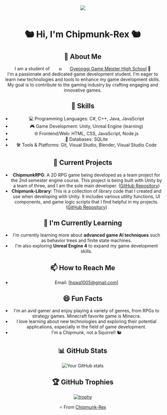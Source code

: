 <div align="center">
<img src="https://i.esdrop.com/d/f/QQvALvRITo/uv4DClMJrj.png" img><br/>
<br/>

# 🐿️ Hi, I'm Chipmunk-Rex 🐿️ 
## :rocket: About Me

I am a student of <a href="https://ggm-h.goeay.kr/ggm-h/main.do"><img src="https://i.esdrop.com/d/f/QQvALvRITo/KiLttpuf1t.png" width="60px" height="10px" alt="R"></img>Gyeonggi Game Meister High School</a> 🏫 <br/> 
I'm a passionate and dedicated game development student. I'm eager to learn new technologies and tools to enhance my game development skills. My goal is to contribute to the gaming industry by crafting engaging and innovative games.

## 🔧 Skills

- 💻 Programming Languages: C#, C++, Java, JavaScript
- 🎮 Game Development: Unity, Unreal Engine (learning)
- 🌐 Frontend/Web: HTML, CSS, JavaScript, Node.js
- 💾 Databases: SQLite
- 🛠️ Tools & Platforms: Git, Visual Studio, Blender, Visual Studio Code

## :telescope: Current Projects

- **ChipmunkRPG**: A 2D RPG game being developed as a team project for the 2nd semester engine course. This project is being built with Unity by a team of three, and I am the sole main developer.  ([GitHub Repository](https://github.com/Chipmunk-Rex/ChipmunkRPG))
- **Chipmunk-Library**: This is a collection of library code that I created and use when developing with Unity. It includes various utility functions, UI components, and game logic scripts that I find helpful in my projects. ([GitHub Repository](https://github.com/Chipmunk-Rex/Chipmunk-Library))

## :seedling: I'm Currently Learning

- I'm currently learning more about **advanced game AI techniques** such as behavior trees and finite state machines.
- I'm also exploring **Unreal Engine 4** to expand my game development skills. 

## :mailbox: How to Reach Me

- Email: [hswa1005@gmail.com] 

## :smile: Fun Facts

- I'm an avid gamer and enjoy playing a variety of genres, from RPGs to strategy games. Minecraft favorite game is Minecra.
- I love learning about new technologies and exploring their potential applications, especially in the field of game development.
- I'm a Chipmunk, not a Squirrel! 🐿️ 

## :bar_chart: GitHub Stats

![Your GitHub stats](https://github-readme-stats.vercel.app/api?username=Chipmunk-Rex&show_icons=true)

## :trophy: GitHub Trophies

[![trophy](https://github-profile-trophy.vercel.app/?username=Chipmunk-Rex)](https://github.com/ryo-ma/github-profile-trophy)


⭐️ From [Chipmunk-Rex](https://github.com/Chipmunk-Rex) 
